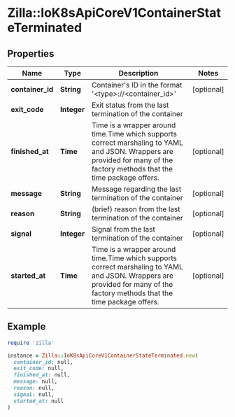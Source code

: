 # Zilla::IoK8sApiCoreV1ContainerStateTerminated

## Properties

| Name | Type | Description | Notes |
| ---- | ---- | ----------- | ----- |
| **container_id** | **String** | Container&#39;s ID in the format &#39;&lt;type&gt;://&lt;container_id&gt;&#39; | [optional] |
| **exit_code** | **Integer** | Exit status from the last termination of the container |  |
| **finished_at** | **Time** | Time is a wrapper around time.Time which supports correct marshaling to YAML and JSON.  Wrappers are provided for many of the factory methods that the time package offers. | [optional] |
| **message** | **String** | Message regarding the last termination of the container | [optional] |
| **reason** | **String** | (brief) reason from the last termination of the container | [optional] |
| **signal** | **Integer** | Signal from the last termination of the container | [optional] |
| **started_at** | **Time** | Time is a wrapper around time.Time which supports correct marshaling to YAML and JSON.  Wrappers are provided for many of the factory methods that the time package offers. | [optional] |

## Example

```ruby
require 'zilla'

instance = Zilla::IoK8sApiCoreV1ContainerStateTerminated.new(
  container_id: null,
  exit_code: null,
  finished_at: null,
  message: null,
  reason: null,
  signal: null,
  started_at: null
)
```

